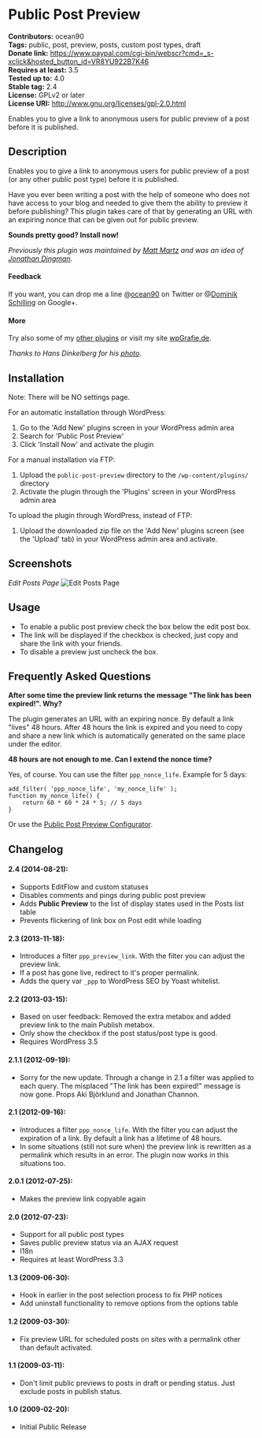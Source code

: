 # Public Post Preview
**Contributors:** ocean90  
**Tags:** public, post, preview, posts, custom post types, draft  
**Donate link:** <https://www.paypal.com/cgi-bin/webscr?cmd=_s-xclick&hosted_button_id=VR8YU922B7K46>  
**Requires at least:** 3.5  
**Tested up to:** 4.0  
**Stable tag:** 2.4  
**License:** GPLv2 or later  
**License URI:** <http://www.gnu.org/licenses/gpl-2.0.html>  

Enables you to give a link to anonymous users for public preview of a post before it is published.

## Description

Enables you to give a link to anonymous users for public preview of a post (or any other public post type) before it is published.

Have you ever been writing a post with the help of someone who does not have access to your blog and needed to give them the ability to preview it before publishing? This plugin takes care of that by generating an URL with an expiring nonce that can be given out for public preview.

**Sounds pretty good? Install now!**

*Previously this plugin was maintained by [Matt Martz](http://profiles.wordpress.org/sivel/) and was an idea of [Jonathan Dingman](http://profiles.wordpress.org/jdingman/).*

#### Feedback
If you want, you can drop me a line @[ocean90](http://twitter.com/ocean90) on Twitter or @[Dominik Schilling](https://plus.google.com/101675293278434581718/) on Google+.

#### More
Try also some of my [other plugins](http://profiles.wordpress.org/users/ocean90) or visit my site [wpGrafie.de](http://wpgrafie.de/).

*Thanks to Hans Dinkelberg for his [photo](http://www.flickr.com/photos/uitdragerij/7516234430/).*

## Installation

Note: There will be NO settings page.

For an automatic installation through WordPress:

1. Go to the 'Add New' plugins screen in your WordPress admin area
1. Search for 'Public Post Preview'
1. Click 'Install Now' and activate the plugin


For a manual installation via FTP:

1. Upload the `public-post-preview` directory to the `/wp-content/plugins/` directory
1. Activate the plugin through the 'Plugins' screen in your WordPress admin area


To upload the plugin through WordPress, instead of FTP:

1. Upload the downloaded zip file on the 'Add New' plugins screen (see the 'Upload' tab) in your WordPress admin area and activate.

## Screenshots

*Edit Posts Page*
![Edit Posts Page](https://raw.github.com/ocean90/public-post-preview/master/assets-wp-repo/screenshot-1.gif)

## Usage
* To enable a public post preview check the box below the edit post box.
* The link will be displayed if the checkbox is checked, just copy and share the link with your friends.
* To disable a preview just uncheck the box.

## Frequently Asked Questions

**After some time the preview link returns the message "The link has been expired!". Why?**

The plugin generates an URL with an expiring nonce. By default a link "lives" 48 hours. After 48 hours the link is expired and you need to copy and share a new link which is automatically generated on the same place under the editor.


**48 hours are not enough to me. Can I extend the nonce time?**

Yes, of course. You can use the filter `ppp_nonce_life`. Example for 5 days:

```
add_filter( 'ppp_nonce_life', 'my_nonce_life' );
function my_nonce_life() {
	return 60 * 60 * 24 * 5; // 5 days
}
```

Or use the [Public Post Preview Configurator](https://wordpress.org/plugins/public-post-preview-configurator/).


## Changelog
#### 2.4 (2014-08-21):
* Supports EditFlow and custom statuses
* Disables comments and pings during public post preview
* Adds __Public Preview__ to the list of display states used in the Posts list table
* Prevents flickering of link box on Post edit while loading

#### 2.3 (2013-11-18):
* Introduces a filter `ppp_preview_link`. With the filter you can adjust the preview link.
* If a post has gone live, redirect to it's proper permalink.
* Adds the query var `_ppp` to WordPress SEO by Yoast whitelist.

#### 2.2 (2013-03-15):
* Based on user feedback: Removed the extra metabox and added preview link to the main Publish metabox.
* Only show the checkbox if the post status/post type is good.
* Requires WordPress 3.5

#### 2.1.1 (2012-09-19):
* Sorry for the new update. Through a change in 2.1 a filter was applied to each query. The misplaced "The link has been expired!" message is now gone. Props Aki Björklund and Jonathan Channon.

#### 2.1 (2012-09-16):
* Introduces a filter `ppp_nonce_life`. With the filter you can adjust the expiration of a link. By default a link has a lifetime of 48 hours.
* In some situations (still not sure when) the preview link is rewritten as a permalink which results in an error. The plugin now works in this situations too.

#### 2.0.1 (2012-07-25):
* Makes the preview link copyable again

#### 2.0 (2012-07-23):
* Support for all public post types
* Saves public preview status via an AJAX request
* I18n
* Requires at least WordPress 3.3

#### 1.3 (2009-06-30):
* Hook in earlier in the post selection process to fix PHP notices
* Add uninstall functionality to remove options from the options table

#### 1.2 (2009-03-30):
* Fix preview URL for scheduled posts on sites with a permalink other than default activated.

#### 1.1 (2009-03-11):
* Don't limit public previews to posts in draft or pending status.  Just exclude posts in publish status.

#### 1.0 (2009-02-20):
* Initial Public Release
